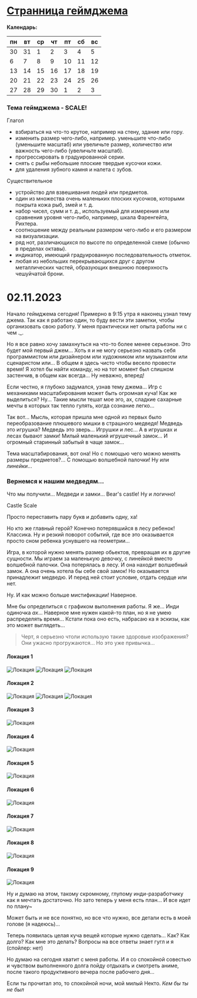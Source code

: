 # [Странница геймджема](https://itch.io/jam/game-off-2023)

**Календарь:**

| пн | вт | ср | чт | пт | сб | вс |
| -- | -- | -- | -- | -- | -- | -- |
| 30 | 31 | 1  | 2  | 3  | 4  | 5  |
| 6  | 7  | 8  | 9  | 10 | 11 | 12 |
| 13 | 14 | 15 | 16 | 17 | 18 | 19 |
| 20 | 21 | 22 | 23 | 24 | 25 | 26 |
| 27 | 28 | 29 | 30 | 1  | 2  | 3  |

### Тема геймджема -  SCALE!

Глагол

* взбираться на что-то крутое, например на стену, здание или гору.
* изменить размер чего-либо, например. уменьшите что-либо (уменьшите масштаб) или увеличьте размер, количество или важность чего-либо (увеличьте масштаб).
* прогрессировать в градуированной серии.
* снять с рыбы небольшие плоские твердые кусочки кожи.
* для удаления зубного камня и налета с зубов.

Существительное

* устройство для взвешивания людей или предметов.
* один из множества очень маленьких плоских кусочков, которыми покрыта кожа рыб, змей и т. д.
* набор чисел, сумм и т. д., используемый для измерения или сравнения уровня чего-либо, например, шкала Фаренгейта, Рихтера.
* соотношение между реальным размером чего-либо и его размером на визуализации.
* ряд нот, различающихся по высоте по определенной схеме (обычно в пределах октавы).
* индикатор, имеющий градуированную последовательность отметок.
* любая из небольших перекрывающихся друг с другом металлических частей, образующих внешнюю поверхность чешуйчатой ​​брони.

# 02.11.2023

Начало геймджема сегодня! Примерно в 9:15 утра я наконец узнал тему джема. Так как я работаю один, то буду вести эти заметки, чтобы организовать свою работу. У меня практически нет опыта работы ни с чем ._.

Но я все равно хочу замахнуться на что-то более менее серьезное. Это будет мой первый джем... Хоть я и не могу серьезно назвать себя программистом или дизайнером или художником или музыкантом или сценаристом или... В общем я здесь чисто чтобы весело провести время! Я хотел бы найти команду, но на тот момент был слишком застенчив, в общем как всегда...
Ну неважно, вперед!

Если честно, я глубоко задумался, узнав тему джема... Игр с механиками масштабирования может быть огромная куча! Как же выделиться? Ну... Такие мысли тешат мое эго, ах, сладкие сахарные мечты в которых так тепло гулять, когда сознание легко...

Так вот... Мысль, которая пришла мне одной из первых было переобразование плюшевого мишки в страшного медведя! Медведь это игрушка? Медведь это зверь... Игрушки и лес... А в игрушках и лесах бывают замки! Милый маленький игрушечный замок... И огромный старинный забытый в чаще замок...

Тема масштабирования, вот она! Но с помощью чего можно менять размеры предметов?... С помощью волшебной палочки! Ну или *линейки*...

### Вернемся к нашим медведям...

Что мы получили... Медведи и замки... Bear's castle! Ну и логично!

Castle
Scale

Просто переставить пару букв и добавить одну, ха!

Но кто же главный герой? Конечно потерявшийся в лесу ребенок! Классика.
Ну и резкий поворот событий, где все это оказывается просто сном ребенка уснувшего на геометрии...

Игра, в которой нужно менять размер обьектов, превращая их в другие сущности. Мы играем за маленькую девочку, с линейкой вместо волшебной палочки. Она потерялась в лесу. И она находит волшебный замок. А она очень хотела бы себе свой замок! Но оказывается принадлежит медведю. И перед ней стоит условие, отдать сердце или нет.

Ну. И как можно больше мистификации! Наверное.

Мне бы определиться с графиком выполнения работы. Я же... Инди одиночка *ах*...
Наверное мне нужен какой-то план, но я не умею распределять время... Кстати пока оно есть, набрасаю ка я эскизы, как это может выглядеть...

> Черт, я серьезно чтоли использую такие здоровые изображения? Они ужасно прогружаются... Но это уже привычка...

#### Локация 1
![Локация](https://github.com/rinderukun/GameOff2023-BearScale/blob/main/sketches/1.png?raw=true)
![Локация](https://github.com/rinderukun/GameOff2023-BearScale/blob/main/sketches/2.png?raw=true)
![Локация](https://github.com/rinderukun/GameOff2023-BearScale/blob/main/sketches/3.png?raw=true)
#### Локация 2
![Локация](https://github.com/rinderukun/GameOff2023-BearScale/blob/main/sketches/4.png?raw=true)
![Локация](https://github.com/rinderukun/GameOff2023-BearScale/blob/main/sketches/5.png?raw=true)
![Локация](https://github.com/rinderukun/GameOff2023-BearScale/blob/main/sketches/6.png?raw=true)
#### Локация 3
![Локация](https://github.com/rinderukun/GameOff2023-BearScale/blob/main/sketches/7.png?raw=true)
#### Локация 4
![Локация](https://github.com/rinderukun/GameOff2023-BearScale/blob/main/sketches/8.png?raw=true)
#### Локация 5
![Локация](https://github.com/rinderukun/GameOff2023-BearScale/blob/main/sketches/9.png?raw=true)
#### Локация 6
![Локация](https://github.com/rinderukun/GameOff2023-BearScale/blob/main/sketches/10.png?raw=true)
#### Локация 7
![Локация](https://github.com/rinderukun/GameOff2023-BearScale/blob/main/sketches/11.png?raw=true)
#### Локация 8
![Локация](https://github.com/rinderukun/GameOff2023-BearScale/blob/main/sketches/12.png?raw=true)
#### Локация 9
![Локация](https://github.com/rinderukun/GameOff2023-BearScale/blob/main/sketches/13.png?raw=true)

Ну и думаю на этом, такому скромному, глупому инди-разработчику как я мечтать достаточно. Но зато теперь у меня есть план... И все идет по плану~

Может быть и не все понятно, но все что нужно, все детали есть в моей голове (я надеюсь)...

Теперь появилась целая куча вещей которые нужно сделать... Как? Как долго? Как мне это делать?
Вопросы на все ответы знает гугл и я (спойлер: нет)

Но думаю на сегодня хватит с меня работы. И я со спокойной совестью и чувством выполненного долга пойду отдыхать и смотреть аниме, после такого продуктивного вечера после рабочего дня...

Если ты прочитал это, то спокойной ночи,
мой милый Некто.
*Кем бы ты не был*